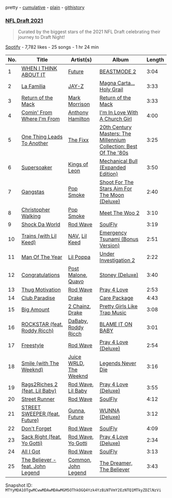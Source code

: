 pretty - [cumulative](/playlists/cumulative/37i9dQZF1DXbmafsRvwS7L.md) - [plain](/playlists/plain/37i9dQZF1DXbmafsRvwS7L) - [githistory](https://github.githistory.xyz/mackorone/spotify-playlist-archive/blob/main/playlists/plain/37i9dQZF1DXbmafsRvwS7L)

### [NFL Draft 2021](https://open.spotify.com/playlist/37i9dQZF1DXbmafsRvwS7L)

> Curated by the biggest stars of the 2021 NFL Draft celebrating their journey to Draft Night!

[Spotify](https://open.spotify.com/user/spotify) - 7,782 likes - 25 songs - 1 hr 24 min

| No. | Title | Artist(s) | Album | Length |
|---|---|---|---|---|
| 1 | [WHEN I THINK ABOUT IT](https://open.spotify.com/track/5igp7gTNLQvsDOVRLeHrvq) | [Future](https://open.spotify.com/artist/1RyvyyTE3xzB2ZywiAwp0i) | [BEASTMODE 2](https://open.spotify.com/album/0KyO7XcPyKdqrbN08h8avh) | 3:04 |
| 2 | [La Familia](https://open.spotify.com/track/1Jz9nO8LaaZAwbRClmkL7r) | [JAY\-Z](https://open.spotify.com/artist/3nFkdlSjzX9mRTtwJOzDYB) | [Magna Carta..\. Holy Grail](https://open.spotify.com/album/0kSJLkOtFwJoVbZu5C2BRV) | 3:33 |
| 3 | [Return of the Mack](https://open.spotify.com/track/3jDdpx9PMlfMBS5tOBHFm9) | [Mark Morrison](https://open.spotify.com/artist/6V3F8MZrOKdT9fU686ybE9) | [Return of the Mack](https://open.spotify.com/album/6plavTFCGXv5vpy0jZVtOV) | 3:33 |
| 4 | [Comin' From Where I'm From](https://open.spotify.com/track/5P8hv9q06ZHrdMfF1omXyd) | [Anthony Hamilton](https://open.spotify.com/artist/2DzRMyWgjuMbYvt5BLbpCo) | [I'm In Love With A Church Girl](https://open.spotify.com/album/7HbOjQfJFo8ZfPqA4dyAY7) | 4:00 |
| 5 | [One Thing Leads To Another](https://open.spotify.com/track/2d1NMaw8arIU2Fy4BnWqLs) | [The Fixx](https://open.spotify.com/artist/53RkHTcl0SJZjpzqogkBf4) | [20th Century Masters: The Millennium Collection: Best Of The '80s](https://open.spotify.com/album/5SaMVD3JhB3JU9A66Xwj0E) | 3:25 |
| 6 | [Supersoaker](https://open.spotify.com/track/4cQIbDqCZrHknxlDUjRHZ0) | [Kings of Leon](https://open.spotify.com/artist/2qk9voo8llSGYcZ6xrBzKx) | [Mechanical Bull \(Expanded Edition\)](https://open.spotify.com/album/0cRJKK0y1sfZEqWub4dK9v) | 3:50 |
| 7 | [Gangstas](https://open.spotify.com/track/765fiRGlmsVAoYHXHeCWtu) | [Pop Smoke](https://open.spotify.com/artist/0eDvMgVFoNV3TpwtrVCoTj) | [Shoot For The Stars Aim For The Moon \(Deluxe\)](https://open.spotify.com/album/45HGJedVnKuOXNFW8fVuDz) | 2:40 |
| 8 | [Christopher Walking](https://open.spotify.com/track/07BM7xLdcXIJHkqvF3e8gQ) | [Pop Smoke](https://open.spotify.com/artist/0eDvMgVFoNV3TpwtrVCoTj) | [Meet The Woo 2](https://open.spotify.com/album/6whVA0JLBmjElTSXahWFlQ) | 3:10 |
| 9 | [Shock Da World](https://open.spotify.com/track/2dW1Ez9jFemenXQh65ShXO) | [Rod Wave](https://open.spotify.com/artist/45TgXXqMDdF8BkjA83OM7z) | [SoulFly](https://open.spotify.com/album/4FY0HCt6PEbOF1RqUbYVzq) | 3:19 |
| 10 | [Trains \(with Lil Keed\)](https://open.spotify.com/track/6fE1d6pUMNJQvXw84Ok1W1) | [NAV](https://open.spotify.com/artist/7rkW85dBwwrJtlHRDkJDAC), [Lil Keed](https://open.spotify.com/artist/3uJx5SnOM59Li7lCxA3b29) | [Emergency Tsunami \(Bonus Version\)](https://open.spotify.com/album/3aMMFb7DaFT06VfavwhrPi) | 2:51 |
| 11 | [Man Of The Year](https://open.spotify.com/track/6Mo0rLbLNOzEFud0FuPJsm) | [Lil Poppa](https://open.spotify.com/artist/2hq1yEIcPd7KMLmU6h77Cg) | [Under Investigation 2](https://open.spotify.com/album/4qmS3J4ECCCnz5eL2K9qrz) | 2:22 |
| 12 | [Congratulations](https://open.spotify.com/track/1bLjm7Gqjbuv57OxZdhLrP) | [Post Malone](https://open.spotify.com/artist/246dkjvS1zLTtiykXe5h60), [Quavo](https://open.spotify.com/artist/0VRj0yCOv2FXJNP47XQnx5) | [Stoney \(Deluxe\)](https://open.spotify.com/album/2TbtBmA00IP0P1GpUqIaXS) | 3:40 |
| 13 | [Thug Motivation](https://open.spotify.com/track/4K18dBorn71LYXSQLCgqYc) | [Rod Wave](https://open.spotify.com/artist/45TgXXqMDdF8BkjA83OM7z) | [Pray 4 Love](https://open.spotify.com/album/4PocDl8UW41nVHOUntALFu) | 2:53 |
| 14 | [Club Paradise](https://open.spotify.com/track/0aywDdTQxCpstrdB1C0HTD) | [Drake](https://open.spotify.com/artist/3TVXtAsR1Inumwj472S9r4) | [Care Package](https://open.spotify.com/album/6CY70qRxPutN3VKfYhNREa) | 4:43 |
| 15 | [Big Amount](https://open.spotify.com/track/0O87uYqVEojqL2vYXAQx38) | [2 Chainz](https://open.spotify.com/artist/17lzZA2AlOHwCwFALHttmp), [Drake](https://open.spotify.com/artist/3TVXtAsR1Inumwj472S9r4) | [Pretty Girls Like Trap Music](https://open.spotify.com/album/5afLbcIqtQH2e8yZ2Jmr73) | 3:08 |
| 16 | [ROCKSTAR \(feat\. Roddy Ricch\)](https://open.spotify.com/track/30UFKKWSOC2Xr6KfWcyvsI) | [DaBaby](https://open.spotify.com/artist/4r63FhuTkUYltbVAg5TQnk), [Roddy Ricch](https://open.spotify.com/artist/757aE44tKEUQEqRuT6GnEB) | [BLAME IT ON BABY](https://open.spotify.com/album/7BOMvNIR8XO113G2Fm4hfF) | 3:01 |
| 17 | [Freestyle](https://open.spotify.com/track/1cQSnZNAr8v4ctgSsyrXGe) | [Rod Wave](https://open.spotify.com/artist/45TgXXqMDdF8BkjA83OM7z) | [Pray 4 Love \(Deluxe\)](https://open.spotify.com/album/7KIxcE8dxoAgia4OClu4pr) | 2:54 |
| 18 | [Smile \(with The Weeknd\)](https://open.spotify.com/track/3IISoPvg72c0dUeb0TIRMA) | [Juice WRLD](https://open.spotify.com/artist/4MCBfE4596Uoi2O4DtmEMz), [The Weeknd](https://open.spotify.com/artist/1Xyo4u8uXC1ZmMpatF05PJ) | [Legends Never Die](https://open.spotify.com/album/3rt9CHTA1UdpNZRqEtlPbl) | 3:16 |
| 19 | [Rags2Riches 2 \(feat\. Lil Baby\)](https://open.spotify.com/track/4QXGLydgxkEP1FTQK4Y7C5) | [Rod Wave](https://open.spotify.com/artist/45TgXXqMDdF8BkjA83OM7z), [Lil Baby](https://open.spotify.com/artist/5f7VJjfbwm532GiveGC0ZK) | [Pray 4 Love \(Deluxe\)](https://open.spotify.com/album/7KIxcE8dxoAgia4OClu4pr) | 3:55 |
| 20 | [Street Runner](https://open.spotify.com/track/7zjPZFfiDXD1sIQFH4NPzS) | [Rod Wave](https://open.spotify.com/artist/45TgXXqMDdF8BkjA83OM7z) | [SoulFly](https://open.spotify.com/album/4FY0HCt6PEbOF1RqUbYVzq) | 4:12 |
| 21 | [STREET SWEEPER \(feat\. Future\)](https://open.spotify.com/track/6FccIKUJRJefzuUQmWWn56) | [Gunna](https://open.spotify.com/artist/2hlmm7s2ICUX0LVIhVFlZQ), [Future](https://open.spotify.com/artist/1RyvyyTE3xzB2ZywiAwp0i) | [WUNNA \(Deluxe\)](https://open.spotify.com/album/0s5cfxWXH7ahE2LtJNy6jj) | 3:12 |
| 22 | [Don't Forget](https://open.spotify.com/track/76KpeXUTAv9ZlOubBKFAyj) | [Rod Wave](https://open.spotify.com/artist/45TgXXqMDdF8BkjA83OM7z) | [SoulFly](https://open.spotify.com/album/4FY0HCt6PEbOF1RqUbYVzq) | 4:09 |
| 23 | [Sack Right \(feat\. Yo Gotti\)](https://open.spotify.com/track/2gRdFSbP40IRVg2HWzSchZ) | [Rod Wave](https://open.spotify.com/artist/45TgXXqMDdF8BkjA83OM7z), [Yo Gotti](https://open.spotify.com/artist/6Ha4aES39QiVjR0L2lwuwq) | [Pray 4 Love \(Deluxe\)](https://open.spotify.com/album/7KIxcE8dxoAgia4OClu4pr) | 2:34 |
| 24 | [All I Got](https://open.spotify.com/track/2xShtispA0L5J8SyZFQGSX) | [Rod Wave](https://open.spotify.com/artist/45TgXXqMDdF8BkjA83OM7z) | [SoulFly](https://open.spotify.com/album/4FY0HCt6PEbOF1RqUbYVzq) | 3:13 |
| 25 | [The Believer \- feat\. John Legend](https://open.spotify.com/track/6QtpJNlCfA091GmD2ALNri) | [Common](https://open.spotify.com/artist/2GHclqNVjqGuiE5mA7BEoc), [John Legend](https://open.spotify.com/artist/5y2Xq6xcjJb2jVM54GHK3t) | [The Dreamer, The Believer](https://open.spotify.com/album/17eQeA5m7DpsZ42mUAGjgG) | 3:43 |

Snapshot ID: `MTYyMDA1OTgwMCwwMDAwMDAwMGM5OThkOGQ4Yzk4YzBiNTVmY2EzNTQ1MTkyZDZlNzVi`
